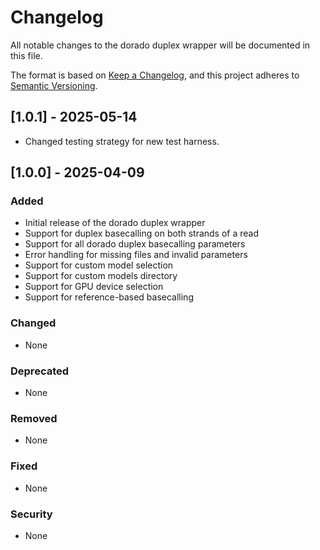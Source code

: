# Changelog

All notable changes to the dorado duplex wrapper will be documented in this file.

The format is based on [Keep a Changelog](https://keepachangelog.com/en/1.0.0/),
and this project adheres to [Semantic Versioning](https://semver.org/spec/v2.0.0.html).

## [1.0.1] - 2025-05-14
  - Changed testing strategy for new test harness.

## [1.0.0] - 2025-04-09

### Added
- Initial release of the dorado duplex wrapper
- Support for duplex basecalling on both strands of a read
- Support for all dorado duplex basecalling parameters
- Error handling for missing files and invalid parameters
- Support for custom model selection
- Support for custom models directory
- Support for GPU device selection
- Support for reference-based basecalling

### Changed
- None

### Deprecated
- None

### Removed
- None

### Fixed
- None

### Security
- None 